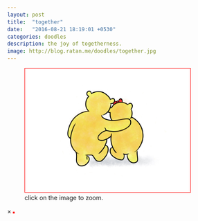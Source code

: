 ```yaml
---
layout: post
title:  "together"
date:   "2016-08-21 18:19:01 +0530"
categories: doodles
description: the joy of togetherness.
image: http://blog.ratan.me/doodles/together.jpg
---
```

<figure>
    <img id="myImg" style="border: 1px solid #ff0000;" src="/doodles/together.jpg" alt="" width="90%" height="90%">
    <figcaption>click on the image to zoom.</figcaption>
</figure>

<div id="myModal" class="modal">
  <span class="close">×</span>
  <img class="modal-content" id="img01" style="border: 2px solid #ff0000;">
  <div id="caption"></div>
</div>
